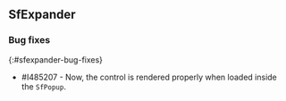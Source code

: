 ## SfExpander

### Bug fixes
{:#sfexpander-bug-fixes} 

* \#I485207 - Now, the control is rendered properly when loaded inside the `SfPopup`.